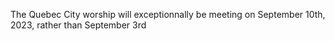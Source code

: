 The Quebec City worship will exceptionnally be meeting on September 10th, 2023, rather than September 3rd

